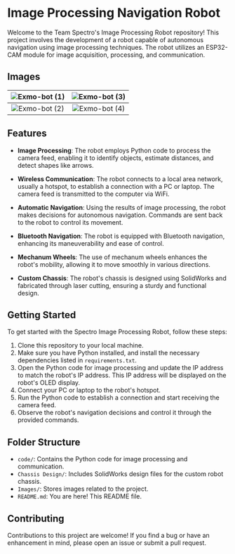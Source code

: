 # Image Processing Navigation Robot

Welcome to the Team Spectro's Image Processing Robot repository! This project involves the development of a robot capable of autonomous navigation using image processing techniques. The robot utilizes an ESP32-CAM module for image acquisition, processing, and communication.


## Images

|![Exmo-bot (1)](https://github.com/sithija-vihanga/Image-processing-navigation-bot/assets/116638289/b0201a47-a1e2-488d-a0fe-2dfb9f20c80a) | ![Exmo-bot (3)](https://github.com/sithija-vihanga/Image-processing-navigation-bot/assets/116638289/d142f63f-d02e-40a1-b795-2aacd4ca4284)|
|:---------------------------------------------------:|:---------------------------------------------------:|
|![Exmo-bot (2)](https://github.com/sithija-vihanga/Image-processing-navigation-bot/assets/116638289/2771492d-50bf-477a-9f16-1d984ec340ec)| ![Exmo-bot (4)](https://github.com/sithija-vihanga/Image-processing-navigation-bot/assets/116638289/c5fbec38-7ab9-4aa2-82df-c9246cf936fd)|


## Features

- **Image Processing**: The robot employs Python code to process the camera feed, enabling it to identify objects, estimate distances, and detect shapes like arrows.

- **Wireless Communication**: The robot connects to a local area network, usually a hotspot, to establish a connection with a PC or laptop. The camera feed is transmitted to the computer via WiFi.

- **Automatic Navigation**: Using the results of image processing, the robot makes decisions for autonomous navigation. Commands are sent back to the robot to control its movement.

- **Bluetooth Navigation**: The robot is equipped with Bluetooth navigation, enhancing its maneuverability and ease of control.

- **Mechanum Wheels**: The use of mechanum wheels enhances the robot's mobility, allowing it to move smoothly in various directions.

- **Custom Chassis**: The robot's chassis is designed using SolidWorks and fabricated through laser cutting, ensuring a sturdy and functional design.

## Getting Started

To get started with the Spectro Image Processing Robot, follow these steps:

1. Clone this repository to your local machine.
2. Make sure you have Python installed, and install the necessary dependencies listed in `requirements.txt`.
3. Open the Python code for image processing and update the IP address to match the robot's IP address. This IP address will be displayed on the robot's OLED display.
4. Connect your PC or laptop to the robot's hotspot.
5. Run the Python code to establish a connection and start receiving the camera feed.
6. Observe the robot's navigation decisions and control it through the provided commands.

## Folder Structure

- `code/`: Contains the Python code for image processing and communication.
- `Chassis Design/`: Includes SolidWorks design files for the custom robot chassis.
- `Images/`: Stores images related to the project.
- `README.md`: You are here! This README file.

## Contributing

Contributions to this project are welcome! If you find a bug or have an enhancement in mind, please open an issue or submit a pull request.


